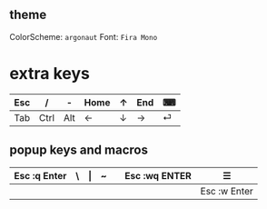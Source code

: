 ## theme
ColorScheme: `argonaut`
Font: `Fira Mono`


# extra keys
| Esc | /    | -   | Home   | &uarr; | End    | &#9000; |
| --- | ---- | --- | ------ | ------ | ------ | ------- |
| Tab | Ctrl | Alt | &larr; | &darr; | &rarr; | &#9166; |

## popup keys and macros

| Esc :q Enter | \   | \|  | ~   |     | Esc :wq ENTER | &#9776;      |
| ------------ | --- | --- | --- | --- | ------------- | ------------ |
|              |     |     |     |     |               | Esc :w Enter |
